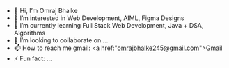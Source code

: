 - 👋 Hi, I’m Omraj Bhalke
- 👀 I’m interested in Web Development, AIML, Figma Designs
- 🌱 I’m currently learning Full Stack Web Development, Java + DSA, Algorithms
- 💞️ I’m looking to collaborate on ...
- 📫 How to reach me gmail: <a href:"omrajbhalke245@gmail.com">Gmail</a>
- ⚡ Fun fact: ...

<!---
omrajbhalke/omrajbhalke is a ✨ special ✨ repository because its `README.md` (this file) appears on your GitHub profile.
You can click the Preview link to take a look at your changes.
--->
